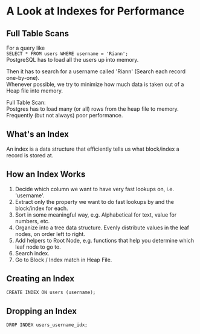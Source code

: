 # A Look at Indexes for Performance

## Full Table Scans

For a query like  
`SELECT * FROM users WHERE username = 'Riann';`  
PostgreSQL has to load all the users up into memory.  

Then it has to search for a username called 'Riann' (Search each record one-by-one).     
Whenever possible, we try to minimize how much data is taken out of a Heap file into memory.

Full Table Scan:  
Postgres has to load many (or all) rows from the heap file to memory.    
Frequently (but not always) poor performance.  

## What's an Index

An index is a data structure that efficiently tells us what block/index a record is stored at.  

## How an Index Works

1. Decide which column we want to have very fast lookups on, i.e. 'username'.
2. Extract only the property we want to do fast lookups by and the block/index for each.
3. Sort in some meaningful way, e.g. Alphabetical for text, value for numbers, etc.
4. Organize into a tree data structure. Evenly distribute values in the leaf nodes, on order left to right.
5. Add helpers to Root Node, e.g. functions that help you determine which leaf node to go to.
6. Search index.
7. Go to Block / Index match in Heap File.

## Creating an Index

```postgresql
CREATE INDEX ON users (username);
```

## Dropping an Index

```postgresql
DROP INDEX users_username_idx;
```
